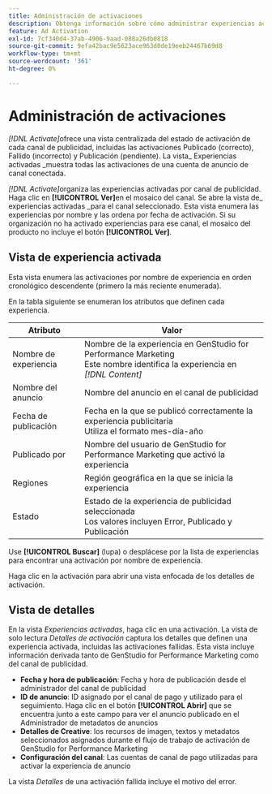 ```yaml
---
title: Administración de activaciones
description: Obtenga información sobre cómo administrar experiencias activadas con Adobe GenStudio for Performance Marketing.
feature: Ad Activation
exl-id: 7cf340d4-37ab-4906-9aad-088a26db0818
source-git-commit: 9efa42bac9e5623ace963d0de19eeb24467b69d8
workflow-type: tm+mt
source-wordcount: '361'
ht-degree: 0%

---
```


# Administración de activaciones

_[!DNL Activate]_&#x200B;ofrece una vista centralizada del estado de activación de cada canal de publicidad, incluidas las activaciones Publicado (correcto), Fallido (incorrecto) y Publicación (pendiente). La vista_ Experiencias activadas _muestra todas las activaciones de una cuenta de anuncio de canal conectada.

_[!DNL Activate]_&#x200B;organiza las experiencias activadas por canal de publicidad. Haga clic en **[!UICONTROL Ver]**&#x200B;en el mosaico del canal. Se abre la vista de_ experiencias activadas _para el canal seleccionado. Esta vista enumera las experiencias por nombre y las ordena por fecha de activación. Si su organización no ha activado experiencias para ese canal, el mosaico del producto no incluye el botón **[!UICONTROL Ver]**.

## Vista de experiencia activada

Esta vista enumera las activaciones por nombre de experiencia en orden cronológico descendente (primero la más reciente enumerada).

En la tabla siguiente se enumeran los atributos que definen cada experiencia.

| Atributo | Valor |
|------------------|---------------------------------------------------------------------------------------------|
| Nombre de experiencia | Nombre de la experiencia en GenStudio for Performance Marketing<br>Este nombre identifica la experiencia en _[!DNL Content]_ |
| Nombre del anuncio | Nombre del anuncio en el canal de publicidad |
| Fecha de publicación | Fecha en la que se publicó correctamente la experiencia publicitaria<br>Utiliza el formato mes-día-año |
| Publicado por | Nombre del usuario de GenStudio for Performance Marketing que activó la experiencia |
| Regiones | Región geográfica en la que se inicia la experiencia |
| Estado | Estado de la experiencia de publicidad seleccionada<br>Los valores incluyen Error, Publicado y Publicación |

Use **[!UICONTROL Buscar]** (lupa) o desplácese por la lista de experiencias para encontrar una activación por nombre de experiencia.

Haga clic en la activación para abrir una vista enfocada de los detalles de activación.

## Vista de detalles

En la vista _Experiencias activadas_, haga clic en una activación. La vista de solo lectura _Detalles de activación_ captura los detalles que definen una experiencia activada, incluidas las activaciones fallidas. Esta vista incluye información derivada tanto de GenStudio for Performance Marketing como del canal de publicidad.

* **Fecha y hora de publicación**: Fecha y hora de publicación desde el administrador del canal de publicidad
* **ID de anuncio**: ID asignado por el canal de pago y utilizado para el seguimiento. Haga clic en el botón **[!UICONTROL Abrir]** que se encuentra junto a este campo para ver el anuncio publicado en el Administrador de metadatos de anuncios
* **Detalles de Creative**: los recursos de imagen, textos y metadatos seleccionados asignados durante el flujo de trabajo de activación de GenStudio for Performance Marketing
* **Configuración del canal**: Las cuentas de canal de pago utilizadas para activar la experiencia de anuncio

La vista _Detalles_ de una activación fallida incluye el motivo del error.
